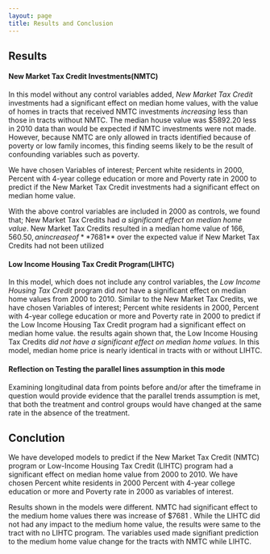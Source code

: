 ```yaml
---
layout: page
title: Results and Conclusion
---
```


## Results

#### New Market Tax Credit Investments(NMTC)

In this model without any control variables added, *New Market Tax Credit* investments had a significant effect on median home values, with the value of homes in tracts that received NMTC investments *increasing* less than those in tracts without NMTC. The median house value was $5892.20 less in 2010 data than would be expected if NMTC investments were not made. However, because NMTC are only allowed in tracts identified because of poverty or low family incomes, this finding seems likely to be the result of confounding variables such as poverty.

We have chosen Variables of interest; Percent white residents in 2000, Percent with 4-year college education or more and Poverty rate in 2000  to predict if the New Market Tax Credit investments had a significant effect on median home value. 

With the above control variables are included in 2000 as controls, we found that;  New Market Tax Credits had *a significant effect on median home value*. New Market Tax Credits resulted in a median home value of $166,560.50, an increase of **$7681** over the expected value if New Market Tax Credits had not been utilized

#### Low Income Housing Tax Credit Program(LIHTC)

In this model, which does not include any control variables, the *Low Income Housing Tax Credit* program did *not* have a significant effect on median home values from 2000 to 2010. Similar to the New Market Tax Credits, we have chosen Variables of interest; Percent white residents in 2000, Percent with 4-year college education or more and Poverty rate in 2000 to predict if the Low Income Housing Tax Credit program had a significant effect on median home value. the results again shown that, the Low Income Housing Tax Credits *did not have a significant effect on median home values.* In this model, median home price is nearly identical in tracts with or without LIHTC.

#### Reflection on Testing the parallel lines assumption in this mode

Examining longitudinal data from points before and/or after the timeframe in question would provide evidence that the parallel trends assumption is met, that both the treatment and control groups would have changed at the same rate in the absence of the treatment.

## Conclution

We have developed models to  predict if the New Market Tax Credit (NMTC) program or Low-Income Housing Tax Credit (LIHTC) program had a significant effect on median home value from 2000 to 2010. We have chosen Percent white residents in 2000 Percent with 4-year college education or more  and Poverty rate in 2000 as variables of interest. 

Results shown in the models were different. NMTC had significant effect to the medium home values there was increase of $7681 . While the LIHTC did not had any impact to the medium home value, the results were same to the tract with no LIHTC program. The variables used made signifiant prediction to the medium home value change for the tracts with NMTC  while LIHTC.
